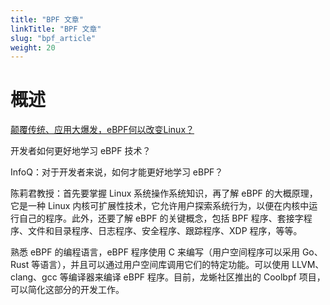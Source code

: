 ```yaml
---
title: "BPF 文章"
linkTitle: "BPF 文章"
slug: "bpf_article"
weight: 20
---
```


# 概述


[颠覆传统、应用大爆发，eBPF何以改变Linux？](https://mp.weixin.qq.com/s/ejm2wPAJiSfTTyyTIsBWvQ)

开发者如何更好地学习 eBPF 技术？

InfoQ：对于开发者来说，如何才能更好地学习 eBPF？

陈莉君教授：首先要掌握 Linux 系统操作系统知识，再了解 eBPF 的大概原理，它是一种 Linux 内核可扩展性技术，它允许用户探索系统行为，以便在内核中运行自己的程序。此外，还要了解 eBPF 的关键概念，包括 BPF 程序、套接字程序、文件和目录程序、日志程序、安全程序、跟踪程序、XDP 程序，等等。

熟悉 eBPF 的编程语言，eBPF 程序使用 C 来编写（用户空间程序可以采用 Go、Rust 等语言），并且可以通过用户空间库调用它们的特定功能。可以使用 LLVM、clang、gcc 等编译器来编译 eBPF 程序。目前，龙蜥社区推出的 Coolbpf 项目，可以简化这部分的开发工作。


